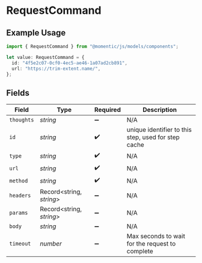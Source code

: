# RequestCommand

## Example Usage

```typescript
import { RequestCommand } from "@momentic/js/models/components";

let value: RequestCommand = {
  id: "4f5e2c07-0cf0-4ec5-ae46-1a07ad2cb891",
  url: "https://trim-extent.name/",
};
```

## Fields

| Field                                               | Type                                                | Required                                            | Description                                         |
| --------------------------------------------------- | --------------------------------------------------- | --------------------------------------------------- | --------------------------------------------------- |
| `thoughts`                                          | *string*                                            | :heavy_minus_sign:                                  | N/A                                                 |
| `id`                                                | *string*                                            | :heavy_check_mark:                                  | unique identifier to this step, used for step cache |
| `type`                                              | *string*                                            | :heavy_check_mark:                                  | N/A                                                 |
| `url`                                               | *string*                                            | :heavy_check_mark:                                  | N/A                                                 |
| `method`                                            | *string*                                            | :heavy_check_mark:                                  | N/A                                                 |
| `headers`                                           | Record<string, *string*>                            | :heavy_minus_sign:                                  | N/A                                                 |
| `params`                                            | Record<string, *string*>                            | :heavy_minus_sign:                                  | N/A                                                 |
| `body`                                              | *string*                                            | :heavy_minus_sign:                                  | N/A                                                 |
| `timeout`                                           | *number*                                            | :heavy_minus_sign:                                  | Max seconds to wait for the request to complete     |